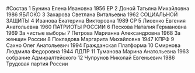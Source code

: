 #Состав
1 Бунина Елена Ивановна 1956 ЕР
2 Доной Татьяна Михайловна 1986 ЯБЛОКО
3 Захарова Светлана Витальевна 1962 СОЦИАЛЬНОЙ ЗАЩИТЫ
4 Иванова Екатерина Викторовна 1989 СР
5 Лисенко Евгения Анатольевна 1960 ПАТРИОТЫ РОССИИ
6 Пескова Наталия Германовна 1969 За чистые выборы
7 Петрова Марианна Александровна 1968 За женщин России
8 Покладова Маргарита Михайловна 1947 КПРФ
9 Сахно Олег Анатольевич 1994 Гражданская Платформа
10 Смирнова Людмила Федоровна 1944 ЛДПР
11 Туманова Марина Анатольевна 1963 собрание Адмиралтейского
12 Чупрунов Николай Евгеньевич 1986 Трудовая партия России
